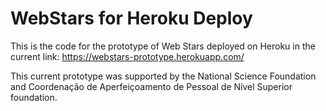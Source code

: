 # WebStars for Heroku Deploy

This is the code for the prototype of Web Stars deployed on Heroku in the current link: https://webstars-prototype.herokuapp.com/

This current prototype was supported by the National Science Foundation and Coordenação de Aperfeiçoamento de Pessoal de Nível Superior foundation.
